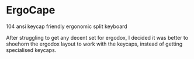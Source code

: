 # ErgoCape
104 ansi keycap friendly ergonomic split keyboard

After struggling to get any decent set for ergodox, I decided it was better to shoehorn the ergodox layout to work with the keycaps, instead of getting specialised keycaps.
